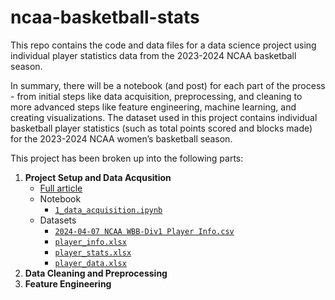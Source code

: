 # ncaa-basketball-stats
This repo contains the code and data files for a data science project using individual player statistics data from the 2023-2024 NCAA basketball season. 

In summary, there will be a notebook (and post) for each part of the process - from initial steps like data acquisition, preprocessing, and cleaning to more advanced steps like feature engineering, machine learning, and creating visualizations. The dataset used in this project contains individual basketball player statistics (such as total points scored and blocks made) for the 2023-2024 NCAA women’s basketball season.

This project has been broken up into the following parts: 
1. **Project Setup and Data Acqusition**
    - [Full article](https://www.pineconedata.com/2024-04-11-basketball-data-acquisition/)
    - Notebook
        - [`1_data_acquisition.ipynb`](1_data_acquisition.ipynb)
    - Datasets
        - [`2024-04-07 NCAA WBB-Div1 Player Info.csv`](2024-04-07%20NCAA%20WBB-Div1%20Player%20Info.csv)
        - [`player_info.xlsx`](player_info.xlsx)
        - [`player_stats.xlsx`](player_stats.xlsx)
        - [`player_data.xlsx`](player_data.xlsx)
3. **Data Cleaning and Preprocessing**
4. **Feature Engineering**
